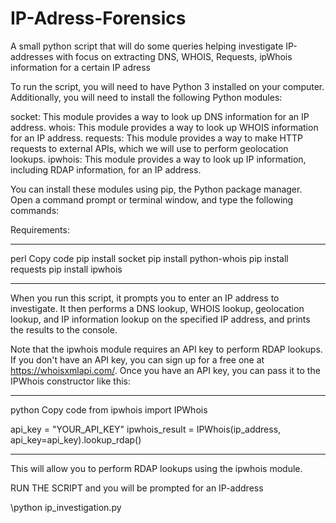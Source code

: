 # IP-Adress-Forensics
A small python script that will do some queries helping investigate IP-addresses with focus on extracting DNS, WHOIS, Requests, ipWhois information for a certain IP adress

To run the script, you will need to have Python 3 installed on your computer. Additionally, you will need to install the following Python modules:

socket: This module provides a way to look up DNS information for an IP address.
whois: This module provides a way to look up WHOIS information for an IP address.
requests: This module provides a way to make HTTP requests to external APIs, which we will use to perform geolocation lookups.
ipwhois: This module provides a way to look up IP information, including RDAP information, for an IP address.

You can install these modules using pip, the Python package manager. Open a command prompt or terminal window, and type the following commands:

Requirements:

****
perl
Copy code
pip install socket
pip install python-whois
pip install requests
pip install ipwhois
****

When you run this script, it prompts you to enter an IP address to investigate. It then performs a DNS lookup, WHOIS lookup, geolocation lookup, and IP information lookup on the specified IP address, and prints the results to the console.

Note that the ipwhois module requires an API key to perform RDAP lookups. If you don't have an API key, you can sign up for a free one at https://whoisxmlapi.com/. Once you have an API key, you can pass it to the IPWhois constructor like this:

****
python
Copy code
from ipwhois import IPWhois

api_key = "YOUR_API_KEY"
ipwhois_result = IPWhois(ip_address, api_key=api_key).lookup_rdap()
****

This will allow you to perform RDAP lookups using the ipwhois module.

RUN THE SCRIPT and you will be prompted for an IP-address

\\python ip_investigation.py
